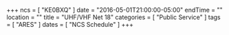 +++
ncs = [ "KE0BXQ" ]
date = "2016-05-01T21:00:00-05:00"
endTime = ""
location = ""
title = "UHF/VHF Net 18"
categories = [ "Public Service" ]
tags = [ "ARES" ]
dates = [ "NCS Schedule" ]
+++
